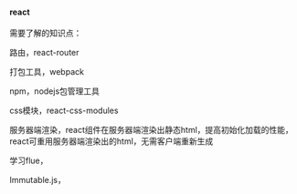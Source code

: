 #### react 

需要了解的知识点：

路由，react-router

打包工具，webpack

npm，nodejs包管理工具

css模块，react-css-modules

服务器端渲染，react组件在服务器端渲染出静态html，提高初始化加载的性能，react可重用服务器端渲染出的html，无需客户端重新生成

学习flue，

Immutable.js，